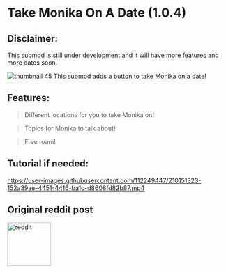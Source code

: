 # Take Monika On A Date (1.0.4)
## Disclaimer:
This submod is still under development and it will have more features and more dates soon.

![thumbnail 45](https://user-images.githubusercontent.com/112249447/209358591-650cf9ad-a39f-4868-b539-e1d0e42233af.png)
This submod adds a button to take Monika on a date!

## Features:
> Different locations for you to take Monika on!

> Topics for Monika to talk about!

> Free roam!

## Tutorial if needed:
https://user-images.githubusercontent.com/112249447/210151323-152a39ae-4451-4416-ba1c-d8608fd82b87.mp4

## Original reddit post
<a href="https://www.reddit.com/r/MASFandom/comments/vy49yn/take_monika_on_a_date_submod_the_park/">
<img alt="reddit" src="https://cdn-icons-png.flaticon.com/512/2111/2111459.png" width="100">
